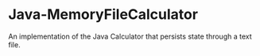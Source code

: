 # Java-MemoryFileCalculator

An implementation of the Java Calculator that persists state through a text file.

